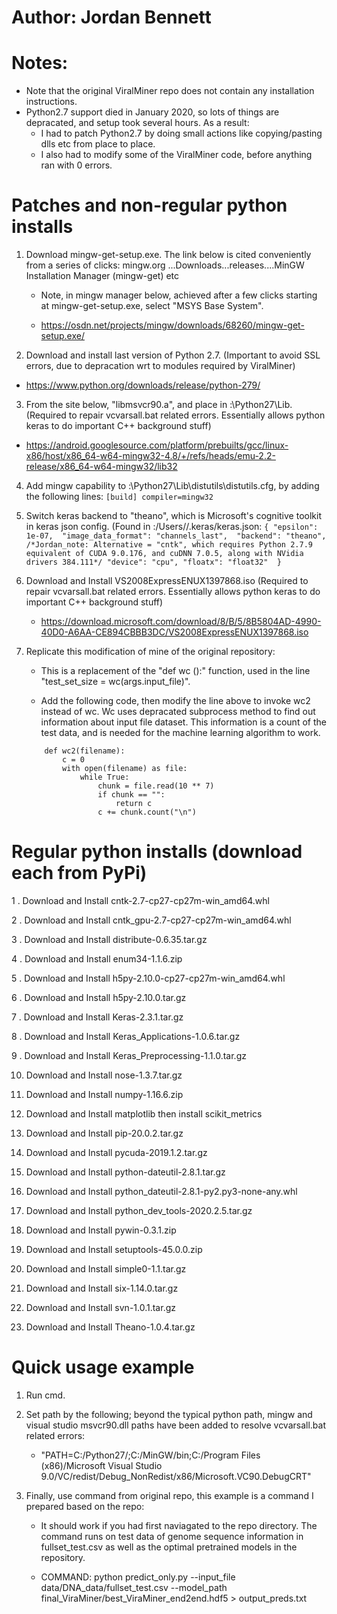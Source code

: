 Author: Jordan Bennett
=========

Notes: 
=========
* Note that the original ViralMiner repo does not contain any installation instructions. 
* Python2.7 support died in January 2020, so lots of things are depracated, and setup took several hours. As a result:
	* I had to patch Python2.7 by doing small actions like copying/pasting dlls etc from place to place.
	* I also had to modify some of the ViralMiner code, before anything ran with 0 errors.
 
 
Patches and non-regular python installs
=========
1.	Download mingw-get-setup.exe. The link below is cited conveniently from a series of clicks: mingw.org ...Downloads...releases....MinGW Installation Manager (mingw-get) etc

	* Note, in mingw manager below, achieved after a few clicks starting at mingw-get-setup.exe, select "MSYS Base System".
	
	* https://osdn.net/projects/mingw/downloads/68260/mingw-get-setup.exe/

2.   Download and install last version of Python 2.7. (Important to avoid SSL errors, due to depracation wrt to modules required by ViralMiner)
  * https://www.python.org/downloads/release/python-279/
	
3.	From the site below, "libmsvcr90.a", and place in <C>:\Python27\Lib\. (Required to repair vcvarsall.bat related errors. Essentially allows python keras to do important C++ background stuff)

  * https://android.googlesource.com/platform/prebuilts/gcc/linux-x86/host/x86_64-w64-mingw32-4.8/+/refs/heads/emu-2.2-release/x86_64-w64-mingw32/lib32
	
4.	Add mingw capability to <C>:\Python27\Lib\distutils\distutils.cfg, by adding the following lines:
		```
		[build]
		compiler=mingw32
		```

5.	Switch keras backend to "theano", which is Microsoft's cognitive toolkit in keras json config. (Found in <C>:/Users/<current-username>/.keras/keras.json:
		```
		{
				"epsilon": 1e-07, 
				"image_data_format": "channels_last", 
				"backend": "theano", /*Jordan_note: Alternative = "cntk", which requires Python 2.7.9 equivalent of CUDA 9.0.176, and cuDNN 7.0.5, along with NVidia drivers 384.111*/
				"device": "cpu",
				"floatx": "float32" 
		}
		```

6.	Download and Install VS2008ExpressENUX1397868.iso (Required to repair vcvarsall.bat related errors. Essentially allows python keras to do important C++ background stuff)
	* https://download.microsoft.com/download/8/B/5/8B5804AD-4990-40D0-A6AA-CE894CBBB3DC/VS2008ExpressENUX1397868.iso


7. Replicate this modification of mine of the original repository:
	* This is a replacement of the "def wc ():" function, used in the line "test_set_size = wc(args.input_file)".
	
	* Add the following code, then modify the line above to invoke wc2 instead of wc. Wc uses depracated subprocess method to find out information about input file dataset. This information is a count of the test data, and is needed for the machine learning algorithm to work.
	```
		def wc2(filename):
			c = 0
			with open(filename) as file:
				while True:
					chunk = file.read(10 ** 7)
					if chunk == "":
						return c
					c += chunk.count("\n")
	```
	
	
	
Regular python installs (download each from PyPi)
=========

1 .	Download and Install cntk-2.7-cp27-cp27m-win_amd64.whl

2 .	Download and Install cntk_gpu-2.7-cp27-cp27m-win_amd64.whl

3 .	Download and Install distribute-0.6.35.tar.gz

4 .	Download and Install enum34-1.1.6.zip

5 .	Download and Install h5py-2.10.0-cp27-cp27m-win_amd64.whl

6 .	Download and Install h5py-2.10.0.tar.gz

7 .	Download and Install Keras-2.3.1.tar.gz

8 .	Download and Install Keras_Applications-1.0.6.tar.gz

9 .	Download and Install Keras_Preprocessing-1.1.0.tar.gz

10.	Download and Install nose-1.3.7.tar.gz

11.	Download and Install numpy-1.16.6.zip

12.	Download and Install matplotlib then install scikit_metrics

13.	Download and Install pip-20.0.2.tar.gz

14.	Download and Install pycuda-2019.1.2.tar.gz

15.	Download and Install python-dateutil-2.8.1.tar.gz

16.	Download and Install python_dateutil-2.8.1-py2.py3-none-any.whl

17.	Download and Install python_dev_tools-2020.2.5.tar.gz

18.	Download and Install pywin-0.3.1.zip

19.	Download and Install setuptools-45.0.0.zip

20.	Download and Install simple0-1.1.tar.gz

21.	Download and Install six-1.14.0.tar.gz

22.	Download and Install svn-1.0.1.tar.gz

23.	Download and Install Theano-1.0.4.tar.gz



Quick usage example
=========

1. Run cmd.

2. Set path by the following; beyond the typical python path, mingw and visual studio msvcr90.dll paths have been added to resolve vcvarsall.bat related errors:
	* "PATH=C:/Python27/;C:/MinGW/bin;C:/Program Files (x86)/Microsoft Visual Studio 9.0/VC/redist/Debug_NonRedist/x86/Microsoft.VC90.DebugCRT"
	
3. Finally, use command from original repo, this example is a command I prepared based on the repo:
	* It should work if you had first naviagated to the repo directory. The command runs on test data of genome sequence information in fullset_test.csv as well as the optimal pretrained models in the repository.
	
	* COMMAND: python predict_only.py --input_file data/DNA_data/fullset_test.csv --model_path final_ViraMiner/best_ViraMiner_end2end.hdf5 > output_preds.txt
